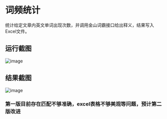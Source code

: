 # 词频统计
统计给定文章内英文单词出现次数，并调用金山词霸接口给出释义，结果写入Excel文件。

## 运行截图

![image](https://github.com/Code0401/word-frequency/blob/master/Images/Snipaste_2019-06-27_18-32-57.png)

## 结果截图

![image](https://github.com/Code0401/word-frequency/blob/master/Images/Snipaste_2019-06-27_18-33-17.png)

### 第一版目前存在匹配不够准确，excel表格不够美观等问题，预计第二版改进
